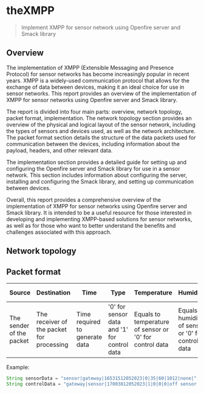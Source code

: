 # theXMPP
>Implement XMPP for sensor network using Openfire server and Smack library
## Overview
The implementation of XMPP (Extensible Messaging and Presence Protocol) for sensor networks has become increasingly 
popular in recent years. XMPP is a widely-used communication protocol that allows for the exchange of data between 
devices, making it an ideal choice for use in sensor networks. This report provides an overview of the implementation of
XMPP for sensor networks using Openfire server and Smack library.

The report is divided into four main parts: overview, network topology, packet format, implementation. The 
network topology section provides an overview of the physical and logical layout of the sensor network, including the 
types of sensors and devices used, as well as the network architecture. The packet format section details the structure 
of the data packets used for communication between the devices, including information about the payload, headers, and 
other relevant data.

The implementation section provides a detailed guide for setting up and configuring the Openfire server and Smack 
library for use in a sensor network. This section includes information about configuring the server, installing and 
configuring the Smack library, and setting up communication between devices.

Overall, this report provides a comprehensive overview of the implementation of XMPP for sensor networks using Openfire 
server and Smack library. It is intended to be a useful resource for those interested in developing and implementing 
XMPP-based solutions for sensor networks, as well as for those who want to better understand the benefits and challenges
associated with this approach.

## Network topology
## Packet format
| Source | Destination | Time | Type | Temperature | Humidity | Atmospheric Pressure | Control Data |
| ------ | ----------- | ---- | ---- | ----------- | -------- | -------------------- | ------------ |
|The sender of the packet|The receiver of the packet for processing|Time required to generate data|'0' for sensor data and '1' for control data|Equals to temperature of sensor or '0' for control data|Equals to humidity of sensor or '0' for control data|Equals to atmospheric pressure of sensor or '0' for control data|Control message or "none" for sensor data|

Example:
```java
String sensorData = "sensor|gateway|16531512052023|0|35|60|1012|none|";
String controlData = "gateway|sensor|17003812052023|1|0|0|0|off sensor|";
```
